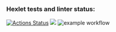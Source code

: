 ### Hexlet tests and linter status:
[![Actions Status](https://github.com/severnyiMishka/frontend-project-lvl1/workflows/hexlet-check/badge.svg)](https://github.com/severnyiMishka/frontend-project-lvl1/actions)
<a href="https://codeclimate.com/github/codeclimate/codeclimate/maintainability"><img src="https://api.codeclimate.com/v1/badges/a99a88d28ad37a79dbf6/maintainability" /></a>
![example workflow](https://github.com/<severnyiMishka>/<frontend-project-lvl1>/actions/workflows/<linting.yml>/badge.svg)